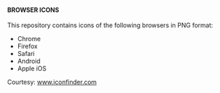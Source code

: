 #### BROWSER ICONS
This repository contains icons of the following browsers in PNG format:
- Chrome
- Firefox
- Safari
- Android
- Apple iOS

Courtesy: www.iconfinder.com
